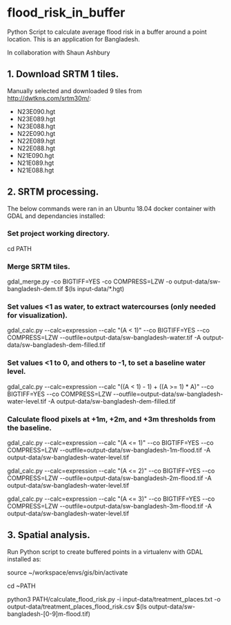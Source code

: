 # flood_risk_in_buffer
Python Script to calculate average flood risk in a buffer around a point location.
This is an application for Bangladesh.

In collaboration with Shaun Ashbury


## 1. Download SRTM 1 tiles.

Manually selected and downloaded 9 tiles from http://dwtkns.com/srtm30m/:

- N23E090.hgt
- N23E089.hgt
- N23E088.hgt
- N22E090.hgt
- N22E089.hgt
- N22E088.hgt
- N21E090.hgt
- N21E089.hgt
- N21E088.hgt


## 2. SRTM processing.

The below commands were ran in an Ubuntu 18.04 docker container with GDAL and dependancies installed:

### Set project working directory.
cd PATH

### Merge SRTM tiles.
gdal_merge.py -co BIGTIFF=YES -co COMPRESS=LZW -o output-data/sw-bangladesh-dem.tif $(ls input-data/\*.hgt)


### Set values <1 as water, to extract watercourses (only needed for visualization).
gdal_calc.py --calc=expression --calc "(A < 1)" --co BIGTIFF=YES --co COMPRESS=LZW  --outfile=output-data/sw-bangladesh-water.tif -A output-data/sw-bangladesh-dem-filled.tif

### Set values <1 to 0, and others to -1, to set a baseline water level.
gdal_calc.py --calc=expression --calc "((A < 1) - 1) + ((A >= 1) * A)" --co BIGTIFF=YES --co COMPRESS=LZW  --outfile=output-data/sw-bangladesh-water-level.tif -A output-data/sw-bangladesh-dem-filled.tif

### Calculate flood pixels at +1m, +2m, and +3m thresholds from the baseline.
gdal_calc.py --calc=expression --calc "(A <= 1)" --co BIGTIFF=YES --co COMPRESS=LZW  --outfile=output-data/sw-bangladesh-1m-flood.tif -A output-data/sw-bangladesh-water-level.tif

gdal_calc.py --calc=expression --calc "(A <= 2)" --co BIGTIFF=YES --co COMPRESS=LZW  --outfile=output-data/sw-bangladesh-2m-flood.tif -A output-data/sw-bangladesh-water-level.tif

gdal_calc.py --calc=expression --calc "(A <= 3)" --co BIGTIFF=YES --co COMPRESS=LZW  --outfile=output-data/sw-bangladesh-3m-flood.tif -A output-data/sw-bangladesh-water-level.tif


## 3. Spatial analysis.

Run Python script to create buffered points in a virtualenv with GDAL installed as:

source ~/workspace/envs/gis/bin/activate

cd ~PATH

python3 PATH/calculate_flood_risk.py -i input-data/treatment_places.txt -o output-data/treatment_places_flood_risk.csv $(ls output-data/sw-bangladesh-[0-9]m-flood.tif)
